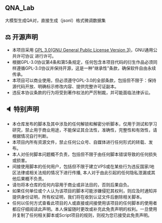 ## QNA_Lab
大模型生成QA对，直接生成（jsonl）格式微调数据集





## ⚖️ 开源声明

- 本项目采用  [GPL 3.0(GNU General Public License Version 3)](https://www.gnu.org/licenses/gpl-3.0.txt)，GNU通⽤公共许可协议 进行许可。
- 根据GPL-3.0协议第4条和第5条规定，任何包含本项目代码的衍生作品必须同样遵循GPL-3.0协议并保持开源，这是一种"继承性"条款，确保软件自由永续传承。
- 本项目可以商业使用，但必须遵守GPL-3.0的全部条款，包括但不限于：保持源代码开放、明确标示修改内容、提供完整许可证副本。
- 违反本协议条款的行为将受到著作权法的严厉制裁，并可能面临法律诉讼。

## 🔈 特别声明

- 本仓库发布的脚本及其中涉及的任何解锁和解密分析脚本，仅用于测试和学习研究，禁止用于商业用途，不能保证其合法性，准确性，完整性和有效性，请根据情况自行判断。
- 本项目内所有资源文件，禁止任何公众号、自媒体进行任何形式的转载、发布。
- 本人对任何脚本问题概不负责，包括但不限于由任何脚本错误导致的任何损失或损害。
- 间接使用脚本的任何用户，包括但不限于建立VPS或在某些行为违反国家/地区法律或相关法规的情况下进行传播, 本人对于由此引起的任何隐私泄漏或其他后果概不负责。
- 请勿将本仓库的任何内容用于商业或非法目的，否则后果自负。
- 如果任何单位或个人认为该项目的脚本可能涉嫌侵犯其权利，则应及时通知并提供身份证明，所有权证明，我们将在收到认证文件后删除相关脚本。
- 任何以任何方式查看此项目的人或直接或间接使用该项目的任何脚本的使用者都应仔细阅读此声明。本人保留随时更改或补充此免责声明的权利。一旦使用并复制了任何相关脚本或Script项目的规则，则视为您已接受此免责声明。